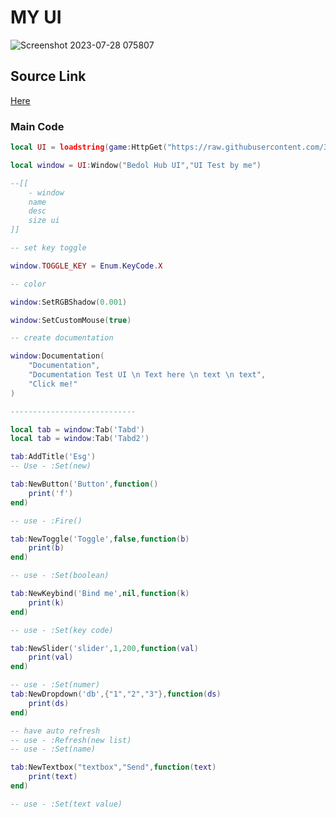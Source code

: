 # MY UI
![Screenshot 2023-07-28 075807](https://github.com/3345-c-a-t-s-u-s/Bedol_X/assets/117000269/665b05c1-7c5f-4eea-84bb-c57dc28f6e4b)


## Source Link
[Here](https://raw.githubusercontent.com/3345-c-a-t-s-u-s/Bedol_X/main/source.lua)

### Main Code
```lua
local UI = loadstring(game:HttpGet("https://raw.githubusercontent.com/3345-c-a-t-s-u-s/Bedol_X/main/source.lua"))()

local window = UI:Window("Bedol Hub UI","UI Test by me")

--[[
	- window
	name
	desc
	size ui
]]

-- set key toggle

window.TOGGLE_KEY = Enum.KeyCode.X

-- color

window:SetRGBShadow(0.001)

window:SetCustomMouse(true)

-- create documentation

window:Documentation(
	"Documentation",
	"Documentation Test UI \n Text here \n text \n text",
	"Click me!"
)

----------------------------

local tab = window:Tab('Tabd')
local tab = window:Tab('Tabd2')

tab:AddTitle('Esg')
-- Use - :Set(new)

tab:NewButton('Button',function()
	print('f')
end)

-- use - :Fire()

tab:NewToggle('Toggle',false,function(b)
	print(b)
end)

-- use - :Set(boolean)

tab:NewKeybind('Bind me',nil,function(k)
	print(k)
end)

-- use - :Set(key code)

tab:NewSlider('slider',1,200,function(val)
	print(val)
end)

-- use - :Set(numer)
tab:NewDropdown('db',{"1","2","3"},function(ds)
	print(ds)
end)

-- have auto refresh
-- use - :Refresh(new list)
-- use - :Set(name)

tab:NewTextbox("textbox","Send",function(text)
	print(text)
end)

-- use - :Set(text value)
```
